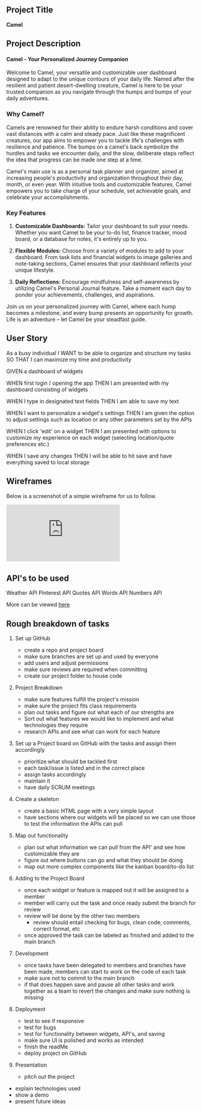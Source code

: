 ## Project Title

**Camel**

## Project Description

#### **Camel - Your Personalized Journey Companion**

Welcome to Camel, your versatile and customizable user dashboard designed to adapt to the unique contours of your daily life. Named after the resilient and patient desert-dwelling creature, Camel is here to be your trusted companion as you navigate through the humps and bumps of your daily adventures.

### **Why Camel?**

Camels are renowned for their ability to endure harsh conditions and cover vast distances with a calm and steady pace. Just like these magnificent creatures, our app aims to empower you to tackle life's challenges with resilience and patience. The bumps on a camel's back symbolize the hurdles and tasks we encounter daily, and the slow, deliberate steps reflect the idea that progress can be made one step at a time.

Camel's main use is as a personal task planner and organizer, aimed at increasing people's productivity and organization throughout their day, month, or even year. With intuitive tools and customizable features, Camel empowers you to take charge of your schedule, set achievable goals, and celebrate your accomplishments.


### **Key Features**

1. **Customizable Dashboards:** Tailor your dashboard to suit your needs. Whether you want Camel to be your to-do list, finance tracker, mood board, or a database for notes, it's entirely up to you.

2. **Flexible Modules:** Choose from a variety of modules to add to your dashboard. From task lists and financial widgets to image galleries and note-taking sections, Camel ensures that your dashboard reflects your unique lifestyle.
   
3. **Daily Reflections:** Encourage mindfulness and self-awareness by utilizing Camel's Personal Journal feature. Take a moment each day to ponder your achievements, challenges, and aspirations.

Join us on your personalized journey with Camel, where each hump becomes a milestone, and every bump presents an opportunity for growth. Life is an adventure – let Camel be your steadfast guide.

## User Story

As a busy individual
I WANT to be able to organize and structure my tasks
SO THAT I can maximize my time and productivity 

GIVEN a dashboard of widgets 

WHEN first login / opening the app
THEN I am presented with my dashboard consisting of widgets

WHEN I type in designated text fields
THEN I am able to save my text

WHEN I want to personalize a widget's settings
THEN I am given the option to adjust settings such as location or any other parameters set by the APIs

WHEN I click 'edit' on a widget 
THEN I am presented with options to customize my experience on each widget (selecting location/quote preferences etc.)

WHEN I save any changes
THEN I will be able to hit save and have everything saved to local storage

## Wireframes

Below is a screenshot of a simple wireframe for us to follow.

![Wireframe](https://github.com/Levi-Man/camel_daily_organizer/blob/main/images/Camel%20Wireframe.pdf)

## API's to be used

Weather API
Pinterest API
Quotes API
Words API
Numbers API

More can be viewed [here](https://github.com/public-apis/public-apis)

## Rough breakdown of tasks

1. Set up GitHub
	- create a repo and project board
	- make sure branches are set up and used by everyone
	- add users and adjust permissions
	- make sure reviews are required when committing 
	- create our project folder to house code

2. Project Breakdown
	- make sure features fulfill the project's mission 
	- make sure the project fits class requirements 
	- plan out tasks and figure out what each of our strengths are
	- Sort out what features we would like to implement and what technologies they require
	- research APIs and see what can work for each feature

4. Set up a Project board on GitHub with the tasks and assign them accordingly
	- prioritize what should be tackled first
	- each task/issue is listed and in the correct place 
	- assign tasks accordingly
	- maintain it
	- have daily SCRUM meetings

5. Create a skeleton
	- create a basic HTML page with a very simple layout
	- have sections where our widgets will be placed so we can use those to test the information the APIs can pull

7. Map out functionality
	- plan out what information we can pull from the API' and see how customizable they are
	- figure out where buttons can go and what they should be doing
	- map out more complex components like the kanban board/to-do list

8. Adding to the Project Board
	- once each widget or feature is mapped out it will be assigned to a member
	- member will carry out the task and once ready submit the branch for review
	- review will be done by the other two members
		- review should entail checking for bugs, clean code, comments, correct format, etc
	- once approved the task can be labeled as finished and added to the main branch

9. Development
	- once tasks have been delegated to members and branches have been made, members can start to work on the code of each task
	- make sure not to commit to the main branch
	- if that does happen save and pause all other tasks and work together as a team to revert the changes and make sure nothing is missing

10. Deployment
	- test to see if responsive
	- test for bugs
	- test for functionality between widgets, API's, and saving
	- make sure UI is polished and works as intended
	- finish the readMe
	- deploy project on GitHub

11. Presentation
	- pitch out the project
  - explain technologies used
  - show a demo
  - present future ideas


